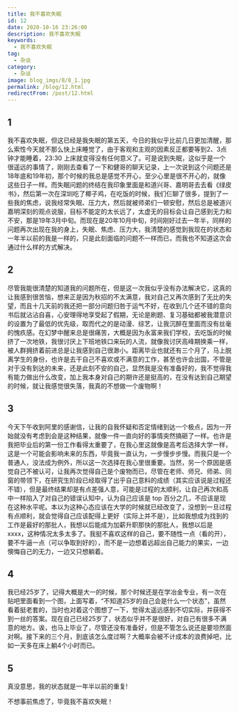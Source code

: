 ```yaml
---
title: 我不喜欢失眠
id: 12
date: 2020-10-16 23:26:00
description: 我不喜欢失眠
keywords:
  - 我不喜欢失眠
tag:
  - 杂谈
category:
  - 杂谈
image: blog_imgs/8/8_1.jpg
permalink: /blog/12.html
redirectFrom: /post/12.html
---
```


## 1

我不喜欢失眠，但这已经是我失眠的第五天，今日的我似乎比前几日更加清醒，那么索性今天就不那么快上床睡觉了，由于客观和主观的因素反正都要等到2、3点钟才能睡着，23:30 上床就变得没有任何意义了。可是说到失眠，这似乎是一个很遥远的事情了，刚刚去查看了一下和健哥的聊天记录，上一次说到这个问题还是18年底和19年初，那个时候的我总是感觉不开心，至少心里是很不开心的，就像这些日子一样。而失眠问题的终结在我印象里面是和道兴哥、嘉明哥去去看《绿皮书》，然后第一次在深圳吃了椰子鸡，在吃饭的时候，我们仨聊了很多，提到了一些我的焦虑，说我经常失眠、压力大，然后就被师弟们一顿安慰，然后总是被道兴嘉明深刻的观点说服，目标不能定的太长远了，太虚无的目标会让自己感到无力和不安，那是19年3月中旬。而现在是20年10月中旬，时间刚好过去一年半，同样的问题再次出现在我的身上，失眠、焦虑、压力大，我清楚的感觉到我现在的状态和一年半以前的我是一样的，只是此刻面临的问题不一样而已，而我也不知道这次会通过什么样的方式解决。

## 2

尽管我能很清楚的知道我的问题所在，但是这一次我似乎没有办法解决它，这真的让我感到很苦恼，想来正是因为秋招的不太满意，我对自己又再次感到了无比的失望，而且十几天前的我还把一部分问题归咎于运气不好，在收到几个还不错的意向书后就沾沾自喜，心安理得地享受起了假期，无论是刷题、复习基础都被我潜意识的设置为了最低的优先级，取而代之的是动漫、综艺，让我沉醉在里面而没有丝毫的愧疚感。在幻梦中醒来总是很痛苦，大概是因为永富来我们学校，去吃饭的时候挤了一次地铁，我很讨厌上下班地铁口来玩的人流，就像我讨厌高峰期换乘一样，被人群拥挤着前进总是让我感到自己很渺小。距离毕业也就还有三个月了，马上脱离学生的身份，也许是去干自己不喜欢或不满意的工作，甚至也许会出国，不管是对于没有到达的未来，还是此刻不安的自己，显然我是没有准备好的，我不觉得我有能力做出什么改变，加上我本身对自己的期许还是挺高的，在没有达到自己期望的时候，就让我感觉很失落，我真的不想做一个废物啊！

## 3

今天下午收到阿里的感谢信，让我的自我怀疑和否定情绪到达一个极点，因为一开始就没有考虑到会是这种结果，就像一件一直向好的事情突然搞砸了一样。也许是我把毕业后的第一份工作看得太重要了，在我心里这就像是高考后选择大学一样，这是一个可能会影响未来的东西，毕竟我一直认为，一步慢步步慢。而我只是一个普通人，没法成为例外，所以这一次选择在我心里很重要。当然，另一个原因是感觉自己不被认可，让我再次觉得自己是个废物而已，尽管在老师、师兄、师弟、同窗的带领下，在研究生阶段已经取得了出乎自己意料的成绩（其实应该说是过程还不错），但是最终结果却是有点差强人意，可能是过程的太顺利，让自己再次和高中一样陷入了对自己的错误认知中，认为自己应该是 top 百分之几，不应该是现在这种水平呢。本以为这种心态应该在大学的时候就已经改变了，没想到一旦过程有点顺利，就会觉得自己应该配得上更好（实际上并不是），比如我想成为找到的工作是最好的那批人，我想以后能成为加薪升职那快的那批人，我想以后是xxxx，这种情况太多太多了。我挺不喜欢这样的自己，要不随性一点（看的开），要不牛逼一点（可以争取到好的），而不是一边想着远超出自己能力的果实，一边懊悔自己的无力，一边又只想躺着。

## 4

我已经25岁了，记得大概是大一的时候，那个时候还是在学冶金专业，有一次在贴吧里面看到一个图，上面写着，“不知道25岁的自己会是什么一个状态”，虽然看着挺老套的，当时也对着这个图想了一下，觉得太遥远感到不切实际，并获得不到一丝的答案。现在自己已经25岁了，状态似乎并不是很好，对自己有很多不满意的地方。诶，也马上毕业了，尽管还没有准备好，但是不管怎么说还是要坦然面对啊。接下来的三个月，到底该怎么度过啊？大概率会被不计成本的浪费掉吧，比如一天多在床上躺4个小时而已。

## 5

真没意思，我的状态就是一年半以前的重复!

不想事前焦虑了，毕竟我不喜欢失眠！
